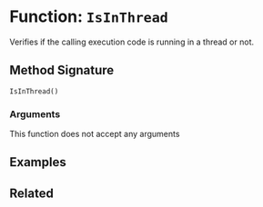 [comment]: # (Note: This documentation is generated dynamically in the build process.  To modify the contents, change the javadoc on the _invoke method of the BIF class)

# Function: `IsInThread`

Verifies if the calling execution code is running in a thread or not.

## Method Signature

```
IsInThread()
```

### Arguments

This function does not accept any arguments

## Examples



## Related


